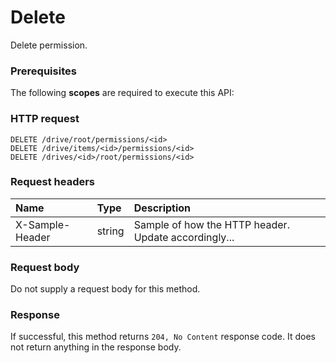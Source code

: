 # Delete

Delete permission.
### Prerequisites
The following **scopes** are required to execute this API: 
### HTTP request
<!-- { "blockType": "ignored" } -->
```http
DELETE /drive/root/permissions/<id>
DELETE /drive/items/<id>/permissions/<id>
DELETE /drives/<id>/root/permissions/<id>

```
### Request headers
| Name       | Type | Description|
|:---------------|:--------|:----------|
| X-Sample-Header  | string  | Sample of how the HTTP header. Update accordingly...|

### Request body
Do not supply a request body for this method.


### Response
If successful, this method returns `204, No Content` response code. It does not return anything in the response body.


<!-- uuid: 9be62e38-398d-436d-a270-2b6862152a9b
2015-10-16 09:34:56 UTC -->
<!-- {
  "type": "#page.annotation",
  "description": "Delete",
  "keywords": "",
  "section": "documentation",
  "tocPath": ""
}-->